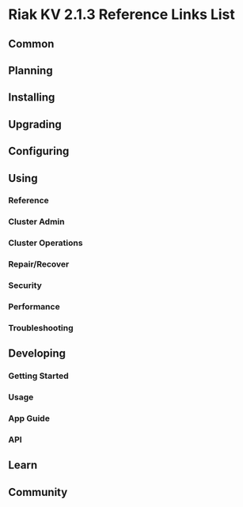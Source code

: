 
# Riak KV 2.1.3 Reference Links List


## Common

[downloads]: /riak/kv/2.0.9/downloads/
[install index]: /riak/kv/2.0.9/setup/installing
[upgrade index]: /riak/kv/2.0.9/upgrading
[plan index]: /riak/kv/2.0.9/planning
[config index]: /riak/2.1.3/using/configuring/
[config reference]: /riak/kv/2.0.9/configuring/reference/
[manage index]: /riak/kv/2.0.9/using/managing
[performance index]: /riak/kv/2.0.9/using/performance
[glossary vnode]: /riak/kv/2.0.9/learn/glossary/#vnode
[contact basho]: http://basho.com/contact/


## Planning

[plan index]: /riak/kv/2.0.9/setup/planning
[plan start]: /riak/kv/2.0.9/setup/planning/start
[plan backend]: /riak/kv/2.0.9/setup/planning/backend
[plan backend bitcask]: /riak/kv/2.0.9/setup/planning/backend/bitcask
[plan backend leveldb]: /riak/kv/2.0.9/setup/planning/backend/leveldb
[plan backend memory]: /riak/kv/2.0.9/setup/planning/backend/memory
[plan backend multi]: /riak/kv/2.0.9/setup/planning/backend/multi
[plan cluster capacity]: /riak/kv/2.0.9/setup/planning/cluster-capacity
[plan bitcask capacity]: /riak/kv/2.0.9/setup/planning/bitcask-capacity-calc
[plan best practices]: /riak/kv/2.0.9/setup/planning/best-practices
[plan future]: /riak/kv/2.0.9/setup/planning/future


## Installing

[install index]: /riak/kv/2.0.9/setup/installing
[install aws]: /riak/kv/2.0.9/setup/installing/amazon-web-services
[install debian & ubuntu]: /riak/kv/2.0.9/setup/installing/debian-ubuntu
[install freebsd]: /riak/kv/2.0.9/setup/installing/freebsd
[install mac osx]: /riak/kv/2.0.9/setup/installing/mac-osx
[install rhel & centos]: /riak/kv/2.0.9/setup/installing/rhel-centos
[install smartos]: /riak/kv/2.0.9/setup/installing/smartos
[install solaris]: /riak/kv/2.0.9/setup/installing/solaris
[install suse]: /riak/kv/2.0.9/setup/installing/suse
[install windows azure]: /riak/kv/2.0.9/setup/installing/windows-azure

[install source index]: /riak/kv/2.0.9/setup/installing/source
[install source erlang]: /riak/kv/2.0.9/setup/installing/source/erlang
[install source jvm]: /riak/kv/2.0.9/setup/installing/source/jvm

[install verify]: /riak/kv/2.0.9/setup/installing/verify


## Upgrading

[upgrade index]: /riak/kv/2.0.9/setup/upgrading
[upgrade checklist]: /riak/kv/2.0.9/setup/upgrading/checklist
[upgrade version]: /riak/kv/2.0.9/setup/upgrading/version
[upgrade cluster]: /riak/kv/2.0.9/setup/upgrading/cluster
[upgrade mdc]: /riak/kv/2.0.9/setup/upgrading/multi-datacenter
[upgrade downgrade]: /riak/kv/2.0.9/setup/downgrade


## Configuring

[config index]: /riak/kv/2.0.9/configuring
[config basic]: /riak/kv/2.0.9/configuring/basic
[config backend]: /riak/kv/2.0.9/configuring/backend
[config manage]: /riak/kv/2.0.9/configuring/managing
[config reference]: /riak/kv/2.0.9/configuring/reference/
[config strong consistency]: /riak/kv/2.0.9/configuring/strong-consistency
[config load balance]: /riak/kv/2.0.9/configuring/load-balancing-proxy
[config mapreduce]: /riak/kv/2.0.9/configuring/mapreduce
[config search]: /riak/kv/2.0.9/configuring/search/

[config v3 mdc]: /riak/kv/2.0.9/configuring/v3-multi-datacenter
[config v3 nat]: /riak/kv/2.0.9/configuring/v3-multi-datacenter/nat
[config v3 quickstart]: /riak/kv/2.0.9/configuring/v3-multi-datacenter/quick-start
[config v3 ssl]: /riak/kv/2.0.9/configuring/v3-multi-datacenter/ssl

[config v2 mdc]: /riak/kv/2.0.9/configuring/v2-multi-datacenter
[config v2 nat]: /riak/kv/2.0.9/configuring/v2-multi-datacenter/nat
[config v2 quickstart]: /riak/kv/2.0.9/configuring/v2-multi-datacenter/quick-start
[config v2 ssl]: /riak/kv/2.0.9/configuring/v2-multi-datacenter/ssl



## Using

[use index]: /riak/kv/2.0.9/using/
[use admin commands]: /riak/kv/2.0.9/using/cluster-admin-commands
[use running cluster]: /riak/kv/2.0.9/using/running-a-cluster

### Reference

[use ref custom code]: /riak/kv/2.0.9/using/reference/custom-code
[use ref handoff]: /riak/kv/2.0.9/using/reference/handoff
[use ref monitoring]: /riak/kv/2.0.9/using/reference/statistics-monitoring
[use ref search]: /riak/kv/2.0.9/using/reference/search
[use ref 2i]: /riak/kv/2.0.9/using/reference/secondary-indexes
[use ref snmp]: /riak/kv/2.0.9/using/reference/snmp
[use ref strong consistency]: /riak/kv/2.0.9/using/reference/strong-consistency
[use ref jmx]: /riak/kv/2.0.9/using/reference/jmx
[use ref obj del]: /riak/kv/2.0.9/using/reference/object-deletion/
[use ref v3 mdc]: /riak/kv/2.0.9/using/reference/v3-multi-datacenter
[use ref v2 mdc]: /riak/kv/2.0.9/using/reference/v2-multi-datacenter

### Cluster Admin

[use admin index]: /riak/kv/2.0.9/using/admin/
[use admin commands]: /riak/kv/2.0.9/using/admin/commands/
[use admin riak cli]: /riak/kv/2.0.9/using/admin/riak-cli/
[use admin riak-admin]: /riak/kv/2.0.9/using/admin/riak-admin/
[use admin riak control]: /riak/kv/2.0.9/using/admin/riak-control/

### Cluster Operations

[cluster ops add remove node]: /riak/kv/2.0.9/using/cluster-operations/adding-removing-nodes
[cluster ops inspect node]: /riak/kv/2.0.9/using/cluster-operations/inspecting-node
[cluster ops change info]: /riak/kv/2.0.9/using/cluster-operations/changing-cluster-info
[cluster ops load balance]: /riak/kv/2.0.9/configuring/load-balancing-proxy
[cluster ops bucket types]: /riak/kv/2.0.9/using/cluster-operations/bucket-types
[cluster ops handoff]: /riak/kv/2.0.9/using/cluster-operations/handoff
[cluster ops log]: /riak/kv/2.0.9/using/cluster-operations/logging
[cluster ops obj del]: /riak/kv/2.0.9/using/reference/object-deletion
[cluster ops backup]: /riak/kv/2.0.9/using/cluster-operations/backing-up
[cluster ops mdc]: /riak/kv/2.0.9/using/cluster-operations/v3-multi-datacenter
[cluster ops strong consistency]: /riak/kv/2.0.9/using/cluster-operations/strong-consistency
[cluster ops 2i]: /riak/kv/2.0.9/using/reference/secondary-indexes
[cluster ops v3 mdc]: /riak/kv/2.0.9/using/cluster-operations/v3-multi-datacenter
[cluster ops v2 mdc]: /riak/kv/2.0.9/using/cluster-operations/v2-multi-datacenter

### Repair/Recover

[repair recover index]: /riak/kv/2.0.9/using/repair-recovery
[repair recover index]: /riak/kv/2.0.9/using/repair-recovery/failure-recovery/

### Security

[security index]: /riak/kv/2.0.9/using/security/
[security basics]: /riak/kv/2.0.9/using/security/basics
[security managing]: /riak/kv/2.0.9/using/security/managing-sources/

### Performance

[perf index]: /riak/kv/2.0.9/using/performance/
[perf benchmark]: /riak/kv/2.0.9/using/performance/benchmarking
[perf open files]: /riak/kv/2.0.9/using/performance/open-files-limit/
[perf erlang]: /riak/kv/2.0.9/using/performance/erlang
[perf aws]: /riak/kv/2.0.9/using/performance/amazon-web-services
[perf latency checklist]: /riak/kv/2.0.9/using/performance/latency-reduction

### Troubleshooting

[troubleshoot http]: /riak/kv/2.0.9/using/troubleshooting/http-204


## Developing

[dev index]: /riak/kv/2.0.9/developing
[dev client libraries]: /riak/kv/2.0.9/developing/client-libraries
[dev data model]: /riak/kv/2.0.9/developing/data-modeling
[dev data types]: /riak/kv/2.0.9/developing/data-types
[dev kv model]: /riak/kv/2.0.9/developing/key-value-modeling

### Getting Started

[getting started]: /riak/kv/2.0.9/developing/getting-started
[getting started java]: /riak/kv/2.0.9/developing/getting-started/java
[getting started ruby]: /riak/kv/2.0.9/developing/getting-started/ruby
[getting started python]: /riak/kv/2.0.9/developing/getting-started/python
[getting started php]: /riak/kv/2.0.9/developing/getting-started/php
[getting started csharp]: /riak/kv/2.0.9/developing/getting-started/csharp
[getting started nodejs]: /riak/kv/2.0.9/developing/getting-started/nodejs
[getting started erlang]: /riak/kv/2.0.9/developing/getting-started/erlang
[getting started golang]: /riak/kv/2.0.9/developing/getting-started/golang

[obj model java]: /riak/kv/2.0.9/developing/getting-started/java/object-modeling
[obj model ruby]: /riak/kv/2.0.9/developing/getting-started/ruby/object-modeling
[obj model python]: /riak/kv/2.0.9/developing/getting-started/python/object-modeling
[obj model csharp]: /riak/kv/2.0.9/developing/getting-started/csharp/object-modeling
[obj model nodejs]: /riak/kv/2.0.9/developing/getting-started/nodejs/object-modeling
[obj model erlang]: /riak/kv/2.0.9/developing/getting-started/erlang/object-modeling
[obj model golang]: /riak/kv/2.0.9/developing/getting-started/golang/object-modeling

### Usage

[usage index]: /riak/kv/2.0.9/developing/usage
[usage bucket types]: /riak/kv/2.0.9/developing/usage/bucket-types
[usage commit hooks]: /riak/kv/2.0.9/developing/usage/commit-hooks
[usage conflict resolution]: /riak/kv/2.0.9/developing/usage/conflict-resolution
[usage content types]: /riak/kv/2.0.9/developing/usage/content-types
[usage create objects]: /riak/kv/2.0.9/developing/usage/creating-objects
[usage custom extractors]: /riak/kv/2.0.9/developing/usage/custom-extractors
[usage delete objects]: /riak/kv/2.0.9/developing/usage/deleting-objects
[usage mapreduce]: /riak/kv/2.0.9/developing/usage/mapreduce
[usage search]: /riak/kv/2.0.9/developing/usage/search
[usage search schema]: /riak/kv/2.0.9/developing/usage/search-schemas
[usage search data types]: /riak/kv/2.0.9/developing/usage/searching-data-types
[usage 2i]: /riak/kv/2.0.9/developing/usage/secondary-indexes
[usage update objects]: /riak/kv/2.0.9/developing/usage/updating-objects

### App Guide

[apps mapreduce]: /riak/kv/2.0.9/developing/app-guide/advanced-mapreduce
[apps replication properties]: /riak/kv/2.0.9/developing/app-guide/replication-properties
[apps strong consistency]: /riak/kv/2.0.9/developing/app-guide/strong-consistency

### API

[dev api backend]: /riak/kv/2.0.9/developing/api/backend
[dev api http]: /riak/kv/2.0.9/developing/api/http
[dev api http status]: /riak/kv/2.0.9/developing/api/http/status
[dev api pbc]: /riak/kv/2.0.9/developing/api/protocol-buffers/


## Learn

[learn new nosql]: /riak/kv/learn/new-to-nosql
[learn use cases]: /riak/kv/learn/use-cases
[learn why riak]: /riak/kv/learn/why-riak-kv

[glossary]: /riak/kv/2.0.9/learn/glossary/
[glossary aae]: /riak/kv/2.0.9/learn/glossary/#active-anti-entropy-aae
[glossary read rep]: /riak/kv/2.0.9/learn/glossary/#read-repair
[glossary vnode]: /riak/kv/2.0.9/learn/glossary/#vnode

[concept aae]: /riak/kv/2.0.9/learn/concepts/active-anti-entropy/
[concept buckets]: /riak/kv/2.0.9/learn/concepts/buckets
[concept cap neg]: /riak/kv/2.0.9/learn/concepts/capability-negotiation
[concept causal context]: /riak/kv/2.0.9/learn/concepts/causal-context
[concept clusters]: /riak/kv/2.0.9/learn/concepts/clusters/
[concept crdts]: /riak/kv/2.0.9/learn/concepts/crdts
[concept eventual consistency]: /riak/kv/2.0.9/learn/concepts/eventual-consistency
[concept keys objects]: /riak/kv/2.0.9/learn/concepts/keys-and-objects
[concept replication]: /riak/kv/2.0.9/learn/concepts/replication
[concept strong consistency]: /riak/kv/2.0.9/using/reference/strong-consistency
[concept vnodes]: /riak/kv/2.0.9/learn/concepts/vnodes



## Community

[community]: /community
[community projects]: /community/projects
[reporting bugs]: /community/reporting-bugs
[taishi]: /community/taishi

